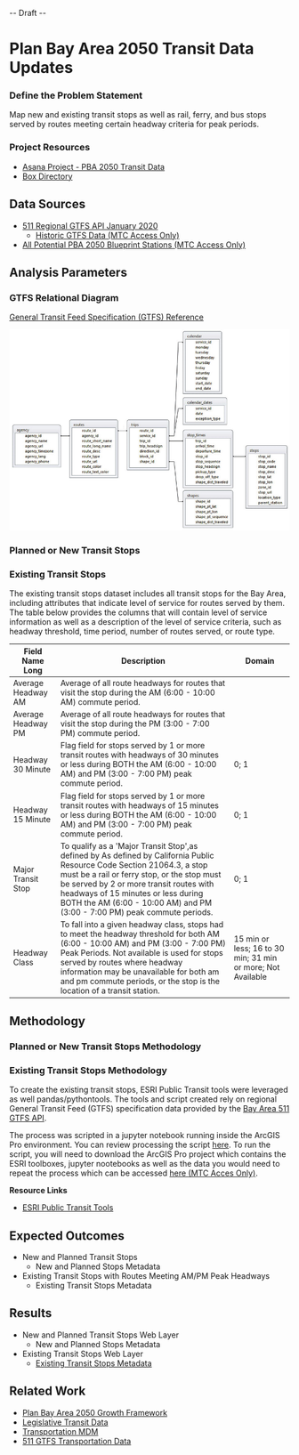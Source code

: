 -- Draft --

# Plan Bay Area 2050 Transit Data Updates

### Define the Problem Statement

Map new and existing transit stops as well as rail, ferry, and bus stops served by routes meeting certain headway criteria for peak periods. 

### Project Resources

- [Asana Project - PBA 2050 Transit Data](https://app.asana.com/0/229355710745434/1177953172585985)
- [Box Directory](https://mtcdrive.box.com/s/ahdbq95qsuhpov42cmut147qp70sgj1g) 

## Data Sources

- [511 Regional GTFS API January 2020](https://511.org/open-data/transit)
	- [Historic GTFS Data (MTC Access Only)](https://mtcdrive.box.com/s/704dfa2xadbcn91youc7pcaccnrlmvu1)
- [All Potential PBA 2050 Blueprint Stations (MTC Access Only)](https://mtcdrive.box.com/s/zn6geq8qtgh1gb88c28k1mdwbnlwfeg2)


## Analysis Parameters


### GTFS Relational Diagram

[General Transit Feed Specification (GTFS) Reference](https://github.com/google/transit/blob/master/gtfs/spec/en/reference.md#stopstxt)

![gtfs_diagram](img/Relations-among-different-text-files-of-a-GTFS-feed.png)

### Planned or New Transit Stops

### Existing Transit Stops

The existing transit stops dataset includes all transit stops for the Bay Area, including attributes that indicate level of service for routes served by them. The table below provides the columns that will contain level of service information as well as a description of the level of service criteria, such as headway threshold, time period, number of routes served, or route type. 

| Field Name Long    | Description                                                                                                                                                                                                                                                                                                                           | Domain                                                      |
|--------------------|---------------------------------------------------------------------------------------------------------------------------------------------------------------------------------------------------------------------------------------------------------------------------------------------------------------------------------------|-------------------------------------------------------------|
| Average Headway AM | Average of all route headways for routes that visit the stop during the AM (6:00 - 10:00 AM) commute period.                                                                                                                                                                                                                           |                                                             |
| Average Headway PM | Average of all route headways for routes that visit the stop during the PM (3:00 - 7:00 PM) commute period.                                                                                                                                                                                                                            |                                                             |
| Headway 30 Minute  | Flag field for stops served by 1 or more transit routes with headways of 30 minutes or less during BOTH the AM (6:00 - 10:00 AM) and PM (3:00 - 7:00 PM) peak commute period.                                                                                                                                                          | 0; 1                                                        |
| Headway 15 Minute  | Flag field for stops served by 1 or more transit routes with headways of 15 minutes or less during BOTH the AM (6:00 - 10:00 AM) and PM (3:00 - 7:00 PM) peak commute period.                                                                                                                                                           | 0; 1                                                        |
| Major Transit Stop | To qualify as a 'Major Transit Stop',as defined by As defined by California Public Resource Code Section 21064.3, a stop must be a rail or ferry stop, or the stop must be served by 2 or more transit routes with headways of 15 minutes or less during BOTH the AM (6:00 - 10:00 AM) and PM (3:00 - 7:00 PM) peak commute periods.  | 0; 1                                                        |
| Headway Class      | To fall into a given headway class, stops had to meet the headway threshold for both AM (6:00 - 10:00 AM) and PM (3:00 - 7:00 PM) Peak Periods. Not available is used for stops served by routes where headway information may be unavailable for both am and pm commute periods, or the stop is the location of a transit station.   | 15 min or less; 16 to 30 min; 31 min or more; Not Available |   

## Methodology

### Planned or New Transit Stops Methodology

### Existing Transit Stops Methodology

To create the existing transit stops, ESRI Public Transit tools were leveraged as well pandas/pythontools. The tools and script created rely on regional General Transit Feed (GTFS) specification data provided by the [Bay Area 511 GTFS API](https://511.org/open-data/transit). 

The process was scripted in a jupyter notebook running inside the ArcGIS Pro environment. You can review processing the script [here](gtfs_transit_stop_processing.ipynb). To run the script, you will need to download the ArcGIS Pro project which contains the ESRI toolboxes, jupyter nootebooks as well as the data you would need to repeat the process which can be accessed [here (MTC Acces Only)](https://mtcdrive.box.com/s/y3jxhreaufsndou3jhmka6m4s7xxgxba).   

**Resource Links**
- [ESRI Public Transit Tools](https://github.com/Esri/public-transit-tools)

## Expected Outcomes

- New and Planned Transit Stops
	- New and Planned Stops Metadata
- Existing Transit Stops with Routes Meeting AM/PM Peak Headways
	- Existing Transit Stops Metadata

## Results

- New and Planned Transit Stops Web Layer
	- New and Planned Stops Metadata
- Existing Transit Stops Web Layer
	- [Existing Transit Stops Metadata](transit_stops_existing_schema.csv)

## Related Work

- [Plan Bay Area 2050 Growth Framework](Plan-Bay-Area-2050-Growth-Framework)
- [Legislative Transit Data](https://github.com/BayAreaMetro/Data-Analysis-Projects/blob/master/legislative_transit_data.md)
- [Transportation MDM](https://github.com/BayAreaMetro/DataServices/tree/master/Project-Documentation/mdm/transportation-mdm)
- [511 GTFS Transportation Data](https://github.com/BayAreaMetro/DataServices/blob/master/Project-Documentation/mdm/transportation-mdm/511_GTFS.md)
